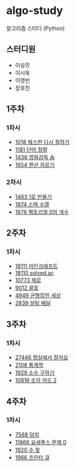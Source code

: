 # algo-study
알고리즘 스터디 (Python)

## 스터디원
* 이승민
* 이시욱
* 이영빈
* 장호진

## 1주차 
### 1차시
* [1018 체스판 다시 칠하기](https://www.acmicpc.net/problem/1018)
* [1181 단어 정렬](https://www.acmicpc.net/problem/1181)
* [1436 영화감독 숌](https://www.acmicpc.net/problem/1436)
* [1654 랜선 자르기](https://www.acmicpc.net/problem/1654)

### 2차시
* [1463 1로 만들기](https://www.acmicpc.net/problem/1463)
* [1874 스택 수열](https://www.acmicpc.net/problem/1874)
* [1676 팩토리얼 0의 개수](https://www.acmicpc.net/problem/1676)

## 2주차
### 1차시
* [18111 마인크래프트](https://www.acmicpc.net/problem/18111)
* [18110 solved.ac](https://www.acmicpc.net/problem/18110)
* [10773 제로](https://www.acmicpc.net/problem/10773)
* [9012 괄호](https://www.acmicpc.net/problem/9012)
* [4949 균형잡힌 세상](https://www.acmicpc.net/problem/4949)
* [2839 설탕 배달](https://www.acmicpc.net/problem/2839)

## 3주차
### 1차시
* [27446 랩실에서 잘자요](https://www.acmicpc.net/problem/27446)
* [2108 통계학](https://www.acmicpc.net/problem/2108)
* [1929 소수 구하기](https://www.acmicpc.net/problem/1929)
* [10816 숫자 카드 2](https://www.acmicpc.net/problem/10816)

## 4주차
### 1차시
* [7568 덩치](https://www.acmicpc.net/problem/7568)
* [11866 요세푸스 문제 0](https://www.acmicpc.net/problem/11866)
* [1920 수 찾](https://www.acmicpc.net/problem/1920)
* [1966 프린터 큐](https://www.acmicpc.net/problem/1966)
